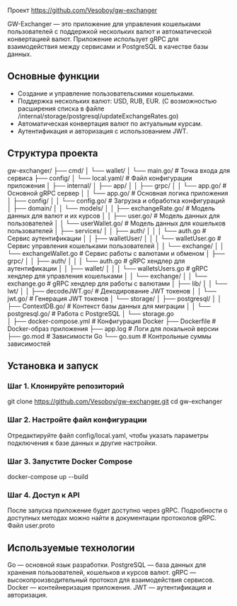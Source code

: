 Проект https://github.com/Vesoboy/gw-exchanger

GW-Exchanger — это приложение для управления кошельками пользователей с поддержкой нескольких валют и автоматической конвертацией валют. Приложение использует gRPC для взаимодействия между сервисами и PostgreSQL в качестве базы данных.

## Основные функции
- Создание и управление пользовательскими кошельками.
- Поддержка нескольких валют: USD, RUB, EUR. (С возможностью расширения списка в файле /internal/storage/postgresql/updateExchangeRates.go)
- Автоматическая конвертация валют по актуальным курсам.
- Аутентификация и авторизация с использованием JWT.

## Структура проекта
gw-exchanger/
├── cmd/
│   └── wallet/
│       └── main.go/    # Точка входа для сервиса
├── config/
│   └── local.yaml/     # Файл конфигурации приложения
│
├── internal/
│   ├── app/
│   │   ├── grpc/
│   │       └── app.go/ # Основной gRPC сервер
│   │   └── app.go/     # Основная логика приложения 
│   ├── config/
│   │   └── config.go/  # Загрузка и обработка конфигураций 
│   ├── domain/
│   │   └── models/
│   │       ├── exchangeRate.go/    # Модель данных для валют и их курсов
│   │       ├── user.go/            # Модель данных для пользователей
│   │       └── userWallet.go/      # Модель данных для кошельков пользователей
│   ├── services/
│   │   ├── auth/
│   │   │   └── auth.go             # Сервис аутентификации 
│   │   ├── walletUser/
│   │   │   └── walletUser.go       # Сервис управления кошельками пользователей
│   │   └── exchange/
│   │       └── exchangeWallet.go   # Сервис работы с валютами и обменом
│   ├── grpc/
│   │   ├── auth/
│   │   │   └── auth.go             # gRPC хендлер для аутентификации
│   │   ├── wallet/
│   │   │   └── walletsUsers.go     # gRPC хендлер для управления кошельками
│   │   └── exchange/
│   │       └── exchange.go         # gRPC хендлер для работы с валютами 
│   ├── lib/
│   │   └── lwt/
│   │       ├── decodeJWT.go/       # Декодирование JWT токенов 
│   │       └── jwt.go/             # Генерация JWT токенов
│   └── storage/
│       ├── postgresql/
│       │   ├── ContextDB.go/       # Контекст базы данных для миграции
│       │   └── postgresql.go/      # Работа с PostgreSQL
│       └── storage.go              
│
├── docker-compose.yml              # Конфигурация Docker
├── Dockerfile                      # Docker-образ приложения
├── app.log                         # Логи для локальной версии                    
├── go.mod                          # Зависимости Go
└── go.sum                          # Контрольные суммы зависимостей


## Установка и запуск

### Шаг 1. Клонируйте репозиторий
git clone https://github.com/Vesoboy/gw-exchanger.git
cd gw-exchanger

### Шаг 2. Настройте файл конфигурации
Отредактируйте файл config/local.yaml, чтобы указать параметры подключения к базе данных и другие настройки.

### Шаг 3. Запустите Docker Compose
docker-compose up --build

### Шаг 4. Доступ к API
После запуска приложение будет доступно через gRPC. Подробности о доступных методах можно найти в документации протоколов gRPC.
Файл user.proto

## Используемые технологии
Go — основной язык разработки.
PostgreSQL — база данных для хранения пользователей, кошельков и курсов валют.
gRPC — высокопроизводительный протокол для взаимодействия сервисов.
Docker — контейнеризация приложения.
JWT — аутентификация и авторизация.